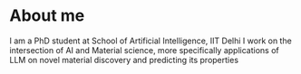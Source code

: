 # About me

I am a PhD student at School of Artificial Intelligence, IIT Delhi
I work on the intersection of AI and Material science, more specifically applications of LLM on novel material discovery and predicting its properties
